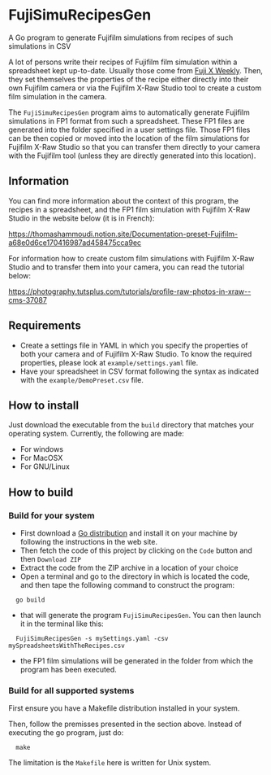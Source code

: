 # FujiSimuRecipesGen
A Go program to generate Fujifilm simulations from recipes of such simulations in CSV

A lot of persons write their recipes of Fujifilm film simulation within a spreadsheet kept up-to-date. Usually those come from 
[Fuji X Weekly](https://fujixweekly.com/). Then, they set themselves the properties of the recipe either directly into their own Fujifilm camera or
via the Fujifilm X-Raw Studio tool to create a custom film simulation in the camera.

The `FujiSimuRecipesGen` program aims to automatically generate Fujifilm simulations in FP1 format from such a spreadsheet. These FP1 files are generated into the folder specified in a user settings file. Those FP1 files can be then copied or moved into the location of the film simulations for Fujifilm X-Raw Studio so that you can transfer them directly to your camera with the Fujifilm tool (unless they are directly generated into this location).

## Information

You can find more information about the context of this program, the recipes in a spreadsheet, and the FP1 film simulation with Fujifilm X-Raw Studio in the website below (it is in French):

https://thomashammoudi.notion.site/Documentation-preset-Fujifilm-a68e0d6ce170416987ad458475cca9ec

For information how to create custom film simulations with Fujifilm X-Raw Studio and to transfer them into your camera, you can read the tutorial below:

https://photography.tutsplus.com/tutorials/profile-raw-photos-in-xraw--cms-37087

## Requirements

* Create a settings file in YAML in which you specify the properties of both your camera and of Fujifilm X-Raw Studio. 
To know the required properties, please look at `example/settings.yaml` file.
* Have your spreadsheet in CSV format following the syntax as indicated with the `example/DemoPreset.csv` file.

## How to install

Just download the executable from the `build` directory that matches your operating system. Currently, the following are
made:

* For windows
* For MacOSX
* For GNU/Linux

## How to build

### Build for your system

* First download a [Go distribution](https://go.dev/dl/) and install it on your machine by following the instructions in the web site.
* Then fetch the code of this project by clicking on the `Code` button and then `Download ZIP`
* Extract the code from the ZIP archive in a location of your choice
* Open a terminal and go to the directory in which is located the code, and then tape the following command to construct the program:

```
  go build
```

* that will generate the program `FujiSimuRecipesGen`. You can then launch it in the terminal like this:

```
  FujiSimuRecipesGen -s mySettings.yaml -csv mySpreadsheetsWithTheRecipes.csv
```

* the FP1 film simulations will be generated in the folder from which the program has been executed.

### Build for all supported systems

First ensure you have a Makefile distribution installed in your system.

Then, follow the premisses presented in the section above. Instead of executing the go program, just do:

```
  make
```

The limitation is the `Makefile` here is written for Unix system.
